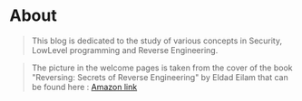 # About




> This blog is dedicated to the study of various concepts in Security, LowLevel programming  and Reverse Engineering.



>The picture in the welcome pages is taken from the cover of the book "Reversing: Secrets of Reverse Engineering"  by Eldad Eilam
that  can be found here : [Amazon link](https://www.amazon.com/Reversing-Secrets-Engineering-Eldad-Eilam/dp/0764574817/ref=sr_1_1?crid=RB2WKQ463V4Q&keywords=Reversing%3A+Secrets+of+Reverse+Engineering%E2%80%9D&qid=1644274585&sprefix=reversing+secrets+of+reverse+engineering+%2Caps%2C134&sr=8-1)


